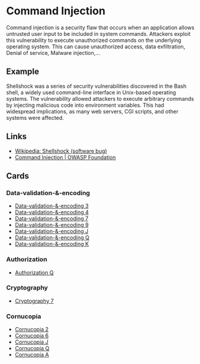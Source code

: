 # Command Injection
Command injection is a security flaw that occurs when an application allows untrusted user input to be included in system commands. Attackers exploit this vulnerability to execute unauthorized commands on the underlying operating system. This can cause unauthorized access, data exfiltration, Denial of service, Malware injection,…

## Example
Shellshock was a series of security vulnerabilities discovered in the Bash shell, a widely used command-line interface in Unix-based operating systems. The vulnerability allowed attackers to execute arbitrary commands by injecting malicious code into environment variables. This had widespread implications, as many web servers, CGI scripts, and other systems were affected.

## Links
- [Wikipedia: Shellshock (software bug)](https://en.wikipedia.org/wiki/Shellshock_(software_bug))
- [Command Injection | OWASP Foundation](https://owasp.org/www-community/attacks/Command_Injection#:~:text=Command%20injection%20is%20an%20attack,.)


## Cards
### Data-validation-&-encoding
- [Data-validation-&-encoding 3](/cards/VE3)
- [Data-validation-&-encoding 4](/cards/VE4)
- [Data-validation-&-encoding 7](/cards/VE7)
- [Data-validation-&-encoding 9](/cards/VE9)
- [Data-validation-&-encoding J](/cards/VEJ)
- [Data-validation-&-encoding Q](/cards/VEQ)
- [Data-validation-&-encoding K](/cards/VEK)

### Authorization
- [Authorization Q](/cards/AZQ)

### Cryptography
- [Cryptography 7](/cards/CR7)

### Cornucopia
- [Cornucopia 2](/cards/C2)
- [Cornucopia 6](/cards/C6)
- [Cornucopia J](/cards/CJ)
- [Cornucopia Q](/cards/CQ)
- [Cornucopia A](/cards/CA)
